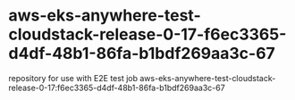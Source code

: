 # aws-eks-anywhere-test-cloudstack-release-0-17-f6ec3365-d4df-48b1-86fa-b1bdf269aa3c-67
repository for use with E2E test job aws-eks-anywhere-test-cloudstack-release-0-17:f6ec3365-d4df-48b1-86fa-b1bdf269aa3c-67
